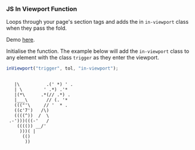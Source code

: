 ### JS In Viewport Function

Loops through your page's section tags and adds the in ``` in-viewport ``` class when they pass the fold.

Demo <a href="https://codepen.io/Rueb/pen/yLOJQYW">here</a>.

Initialise the function. The example below will add the ```in-viewport``` class to any element with the class ```trigger``` as they enter the viewport.

```js
inViewport("trigger", tol, "in-viewport");
```

```

   |\          .(' *) ' .
   | \        ' .*) .'*
   |(*\      .*(// .*) .
   |___\       // (. '*
   ((("'\     // '  * .
   ((c'7')   /\)
   ((((^))  /  \
 .-')))(((-'   /
    (((()) __/'
     )))( |
      (()
       ))

```
